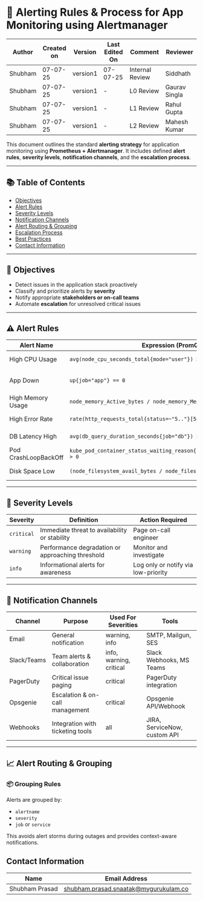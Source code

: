 # 🚨 Alerting Rules & Process for App Monitoring using Alertmanager
| Author  | Created on | Version   | Last Edited On | Comment  | Reviewer |
|---------|------------|-----------|----------------|-------------------|---------------|
| Shubham | 07-07-25   |  version1| 07-07-25       | Internal Review    |Siddhath |
| Shubham | 07-07-25  |  version1|-   | L0  Review  | Gaurav Singla |
| Shubham | 07-07-25  |  version1| -     | L1  Review | Rahul Gupta |
| Shubham | 07-07-25   |  version1| -      | L2  Review  | Mahesh Kumar|

This document outlines the standard **alerting strategy** for application monitoring using **Prometheus + Alertmanager**. It includes defined **alert rules**, **severity levels**, **notification channels**, and the **escalation process**.

---

## 📚 Table of Contents

- [Objectives](#-objectives)
- [Alert Rules](#️-alert-rules)
- [Severity Levels](#-severity-levels)
- [Notification Channels](#-notification-channels)
- [Alert Routing & Grouping](#-alert-routing--grouping)
- [Escalation Process](#-escalation-process)
- [Best Practices](#-best-practices)
- [Contact Information](#-contact-information)

---

## 🎯 Objectives

- Detect issues in the application stack proactively
- Classify and prioritize alerts by **severity**
- Notify appropriate **stakeholders or on-call teams**
- Automate **escalation** for unresolved critical issues

---

## ⚠️ Alert Rules

| **Alert Name**              | **Expression (PromQL)**                                      | **Severity** | **Description**                         |
|----------------------------|--------------------------------------------------------------|--------------|-----------------------------------------|
| High CPU Usage             | `avg(node_cpu_seconds_total{mode="user"}) > 0.8`             | warning      | CPU usage over 80%                      |
| App Down                   | `up{job="app"} == 0`                                          | critical     | Application instance not responding     |
| High Memory Usage          | `node_memory_Active_bytes / node_memory_MemTotal_bytes > 0.85` | warning      | Memory usage > 85%                      |
| High Error Rate            | `rate(http_requests_total{status=~"5.."}[5m]) > 0.05`         | critical     | 5xx errors exceed 5%                    |
| DB Latency High            | `avg(db_query_duration_seconds{job="db"}) > 0.2`              | warning      | Query time > 200ms                      |
| Pod CrashLoopBackOff       | `kube_pod_container_status_waiting_reason{reason="CrashLoopBackOff"} > 0` | critical | Pod is in CrashLoopBackOff             |
| Disk Space Low             | `(node_filesystem_avail_bytes / node_filesystem_size_bytes) < 0.15` | warning | Disk space available < 15%             |

---

## 🛑 Severity Levels

| **Severity** | **Definition**                                           | **Action Required**                  |
|--------------|----------------------------------------------------------|--------------------------------------|
| `critical`   | Immediate threat to availability or stability            | Page on-call engineer                |
| `warning`    | Performance degradation or approaching threshold         | Monitor and investigate              |
| `info`       | Informational alerts for awareness                       | Log only or notify via low-priority  |

---

## 📨 Notification Channels

| **Channel**      | **Purpose**                    | **Used For Severities** | **Tools**                    |
|------------------|--------------------------------|---------------------------|------------------------------|
| Email            | General notification           | warning, info             | SMTP, Mailgun, SES           |
| Slack/Teams      | Team alerts & collaboration    | info, warning, critical   | Slack Webhooks, MS Teams     |
| PagerDuty        | Critical issue paging          | critical                  | PagerDuty integration        |
| Opsgenie         | Escalation & on-call management| critical                  | Opsgenie API/Webhook         |
| Webhooks         | Integration with ticketing tools| all                       | JIRA, ServiceNow, custom API |

---

## 📈 Alert Routing & Grouping

### 📦 **Grouping Rules**
Alerts are grouped by:
- `alertname`
- `severity`
- `job` or `service`

This avoids alert storms during outages and provides context-aware notifications.

##  Contact Information

| Name | Email Address |
|------|---------------|
| Shubham Prasad | [shubham.prasad.snaatak@mygurukulam.co](mailto:shubham.prasad.snaatak@mygurukulam.co) |
